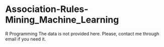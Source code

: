 # Association-Rules-Mining_Machine_Learning
R Programming
The data is not provided here. Please, contact me through email if you need it. 
